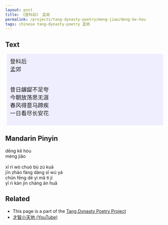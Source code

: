 ```yaml
---
layout: post
title: 《登科后》 孟郊
permalink: /projects/tang-dynasty-poetry/meng-jiao/deng-ke-hou
tags: chinese tang-dynasty-poetry 孟郊
---
```


## Text


<p>
<div class="chinese-poem" style="font-size: 1.25em; background-color: #eef; padding: 10px; margin: 5px;">
登科后
<br />
孟郊
<br /><br />

昔日龌龊不足夸
<br />
今朝放荡思无涯
<br />
春风得意马蹄疾
<br />
一日看尽长安花
</div>
</p>

## Mandarin Pinyin

<p>
dēng kē hòu
<br />
mèng jiāo
<br /><br />
xī rì wò chuò bù zú kuā
<br />
jīn zhāo fàng dàng sī wú yá
<br />
chūn fēng dé yì mǎ tí jí
<br />
yī rì kàn jìn cháng ān huā
</p>

## Related

* This page is a part of the [Tang Dynasty Poetry Project](/projects/tang-dynasty-poetry-project)
* [才智小天地 (YouTube)](https://youtu.be/aNfkNHI-Gi0)

